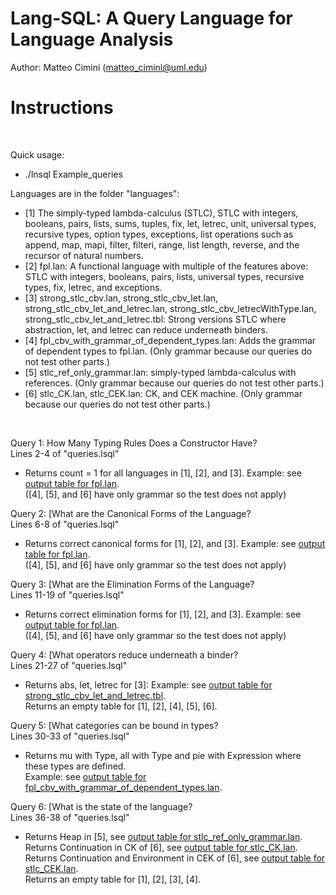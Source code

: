 # Lang-SQL: A Query Language for Language Analysis 

Author: Matteo Cimini (matteo_cimini@uml.edu)
	<br />
# <a name="instructions"></a>Instructions 
<br />

Quick usage: 
<br />
<ul>
<li> ./lnsql Example_queries <br />
</ul>

Languages are in the folder "languages": <br />
<ul>
<li> [1] The simply-typed lambda-calculus (STLC), STLC with integers, booleans, pairs, lists,
sums, tuples, fix, let, letrec, unit, universal types, recursive
types, option types, exceptions, list operations such
as append, map, mapi, filter, filteri,
range, list length, reverse, and the recursor of natural numbers. 
<li> [2] fpl.lan: A functional language with multiple of the features above: STLC with integers, booleans, pairs, lists, universal types, recursive types, fix, letrec, and exceptions. 
<li> [3] strong_stlc_cbv.lan, strong_stlc_cbv_let.lan, strong_stlc_cbv_let_and_letrec.lan, strong_stlc_cbv_letrecWithType.lan, strong_stlc_cbv_let_and_letrec.tbl: Strong versions STLC where abstraction, let, and letrec can reduce underneath binders. 
<li> [4] fpl_cbv_with_grammar_of_dependent_types.lan: Adds the grammar of dependent types to fpl.lan. (Only grammar because our queries do not test other parts.) 
<li> [5] stlc_ref_only_grammar.lan: simply-typed lambda-calculus with references. (Only grammar because our queries do not test other parts.) 
<li> [6] stlc_CK.lan, stlc_CEK.lan: CK, and CEK machine. (Only grammar because our queries do not test other parts.) 
</ul>
<br />


Query 1: How Many Typing Rules Does a Constructor Have? <br />
Lines 2-4 of "queries.lsql"
<ul>
<li> Returns count = 1 for all languages in [1], [2], and [3]. Example: see <a href = "tests_aux/number_typing_rules_fpl.txt"> output table for fpl.lan</a>.  
<br />([4], [5], and [6] have only grammar so the test does not apply) 
</ul>

Query 2: [What are the Canonical Forms of the Language? <br />
Lines 6-8 of "queries.lsql"
<ul>
<li> Returns correct canonical forms for [1], [2], and [3]. Example: see <a href = "tests_aux/canonical_fpl.txt"> output table for fpl.lan</a>.
<br />([4], [5], and [6] have only grammar so the test does not apply) 
</ul>

Query 3: [What are the Elimination Forms of the Language? <br />
Lines 11-19 of "queries.lsql"
<ul>
<li> Returns correct elimination forms for [1], [2], and [3]. Example: see <a href = "tests_aux/elimination_forms_fpl.txt"> output table for fpl.lan</a>.  
<br />([4], [5], and [6] have only grammar so the test does not apply) 
</ul>

Query 4: [What operators reduce underneath a binder? <br />
Lines 21-27 of "queries.lsql"
<ul>
<li> Returns abs, let, letrec for [3]: Example: see <a href = "tests_aux/strong_let_letrec.txt"> output table for strong_stlc_cbv_let_and_letrec.tbl</a>.
<br />Returns an empty table for [1], [2], [4], [5], [6]. 
</ul>

Query 5: [What categories can be bound in types? <br />
Lines 30-33 of "queries.lsql"
<ul>
<li> Returns mu with Type, all with Type and pie with Expression where these types are defined. 
	<br /> Example: see <a href = "tests_aux/bound_in_types_pie.txt"> output table for fpl_cbv_with_grammar_of_dependent_types.lan</a>.
</ul>

Query 6: [What is the state of the language? <br />
Lines 36-38 of "queries.lsql"
<ul>
<li> Returns Heap in [5], see <a href = "tests_aux/state_references.txt"> output table for stlc_ref_only_grammar.lan</a>.
	<br />Returns Continuation in CK of [6], see <a href = "state_CK.txt"> output table for stlc_CK.lan</a>.
	<br />Returns Continuation and Environment in CEK of [6], see <a href = "state_CEK.txt"> output table for stlc_CEK.lan</a>.
<br />Returns an empty table for [1], [2], [3], [4].
</ul>








